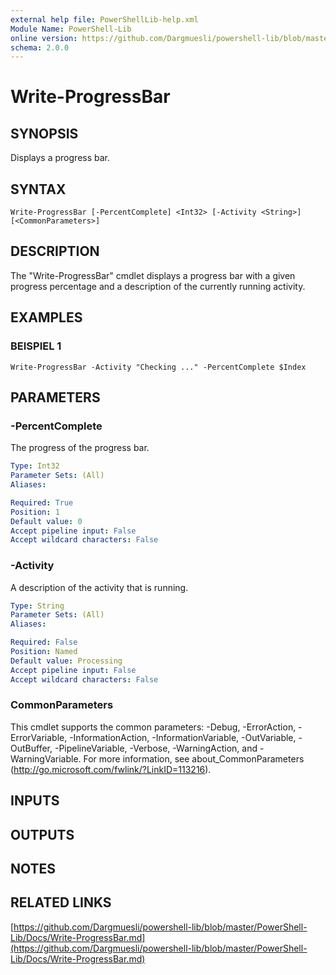 ```yaml
---
external help file: PowerShellLib-help.xml
Module Name: PowerShell-Lib
online version: https://github.com/Dargmuesli/powershell-lib/blob/master/PowerShell-Lib/Docs/Write-ProgressBar.md
schema: 2.0.0
---
```


# Write-ProgressBar

## SYNOPSIS
Displays a progress bar.

## SYNTAX

```
Write-ProgressBar [-PercentComplete] <Int32> [-Activity <String>] [<CommonParameters>]
```

## DESCRIPTION
The "Write-ProgressBar" cmdlet displays a progress bar with a given progress percentage and a description of the currently running activity.

## EXAMPLES

### BEISPIEL 1
```
Write-ProgressBar -Activity "Checking ..." -PercentComplete $Index
```

## PARAMETERS

### -PercentComplete
The progress of the progress bar.

```yaml
Type: Int32
Parameter Sets: (All)
Aliases:

Required: True
Position: 1
Default value: 0
Accept pipeline input: False
Accept wildcard characters: False
```

### -Activity
A description of the activity that is running.

```yaml
Type: String
Parameter Sets: (All)
Aliases:

Required: False
Position: Named
Default value: Processing
Accept pipeline input: False
Accept wildcard characters: False
```

### CommonParameters
This cmdlet supports the common parameters: -Debug, -ErrorAction, -ErrorVariable, -InformationAction, -InformationVariable, -OutVariable, -OutBuffer, -PipelineVariable, -Verbose, -WarningAction, and -WarningVariable.
For more information, see about_CommonParameters (http://go.microsoft.com/fwlink/?LinkID=113216).

## INPUTS

## OUTPUTS

## NOTES

## RELATED LINKS

[https://github.com/Dargmuesli/powershell-lib/blob/master/PowerShell-Lib/Docs/Write-ProgressBar.md](https://github.com/Dargmuesli/powershell-lib/blob/master/PowerShell-Lib/Docs/Write-ProgressBar.md)

